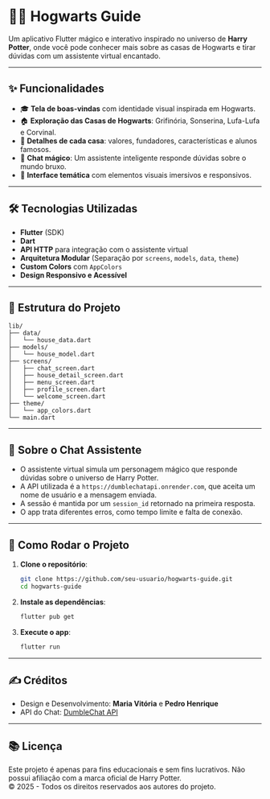 
# 🧙‍♂️ Hogwarts Guide

Um aplicativo Flutter mágico e interativo inspirado no universo de **Harry Potter**, onde você pode conhecer mais sobre as casas de Hogwarts e tirar dúvidas com um assistente virtual encantado.

---

## ✨ Funcionalidades

- 🎓 **Tela de boas-vindas** com identidade visual inspirada em Hogwarts.
- 🏠 **Exploração das Casas de Hogwarts**: Grifinória, Sonserina, Lufa-Lufa e Corvinal.
- 📖 **Detalhes de cada casa**: valores, fundadores, características e alunos famosos.
- 💬 **Chat mágico**: Um assistente inteligente responde dúvidas sobre o mundo bruxo.
- 🎨 **Interface temática** com elementos visuais imersivos e responsivos.

---

## 🛠️ Tecnologias Utilizadas

- **Flutter** (SDK)
- **Dart**
- **API HTTP** para integração com o assistente virtual
- **Arquitetura Modular** (Separação por `screens`, `models`, `data`, `theme`)
- **Custom Colors** com `AppColors`
- **Design Responsivo e Acessível**

---

## 📁 Estrutura do Projeto

```
lib/
├── data/
│   └── house_data.dart
├── models/
│   └── house_model.dart
├── screens/
│   ├── chat_screen.dart
│   ├── house_detail_screen.dart
│   ├── menu_screen.dart
│   ├── profile_screen.dart
│   └── welcome_screen.dart
├── theme/
│   └── app_colors.dart
└── main.dart
```

---

## 🤖 Sobre o Chat Assistente

- O assistente virtual simula um personagem mágico que responde dúvidas sobre o universo de Harry Potter.
- A API utilizada é a `https://dumblechatapi.onrender.com`, que aceita um nome de usuário e a mensagem enviada.
- A sessão é mantida por um `session_id` retornado na primeira resposta.
- O app trata diferentes erros, como tempo limite e falta de conexão.

---

## 🚀 Como Rodar o Projeto

1. **Clone o repositório**:
   ```bash
   git clone https://github.com/seu-usuario/hogwarts-guide.git
   cd hogwarts-guide
   ```

2. **Instale as dependências**:
   ```bash
   flutter pub get
   ```

3. **Execute o app**:
   ```bash
   flutter run
   ```

---

## ✍️ Créditos

- Design e Desenvolvimento: **Maria Vitória** e **Pedro Henrique**
- API do Chat: [DumbleChat API](https://dumblechatapi.onrender.com)

---

## 📚 Licença

Este projeto é apenas para fins educacionais e sem fins lucrativos. Não possui afiliação com a marca oficial de Harry Potter.  
© 2025 - Todos os direitos reservados aos autores do projeto.
